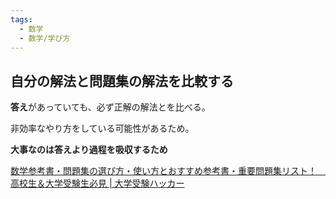 ```yaml
---
tags:
  - 数学
  - 数学/学び方
---
```

## 自分の解法と問題集の解法を比較する

**答え**があっていても、必ず正解の解法とを比べる。

非効率なやり方をしている可能性があるため。

**大事なのは答えより過程を吸収するため**

[数学参考書・問題集の選び方・使い方とおすすめ参考書・重要問題集リスト！　高校生＆大学受験生必見 | 大学受験ハッカー](https://daigaku-juken-hacker.net/study-method/math/recommended-books)